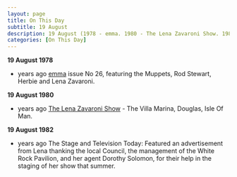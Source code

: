 ```yaml
---
layout: page
title: On This Day
subtitle: 19 August
description: 19 August (1978 - emma. 1980 - The Lena Zavaroni Show. 1982 - The Stage and Television Today.)
categories: [On This Day]
---
```


**19 August 1978**
* <span id="age1"></span> years ago [emma](/comics/emma/1978/08/19/emma.html) issue No 26, featuring the Muppets, Rod Stewart, Herbie and Lena Zavaroni.

**19 August 1980**
* <span id="age2"></span> years ago [The Lena Zavaroni Show](/theatre/the%20lena%20zavaroni%20show/1980/08/19/the-lena-zavaroni-show.html) - The Villa Marina, Douglas, Isle Of Man.

**19 August 1982**
* <span id="age3"></span> years ago The Stage and Television Today: Featured an advertisement from Lena thanking the local Council, the management of the White Rock Pavilion, and her agent Dorothy Solomon, for their help in the staging of her show that summer.

<!-- Script for calculating number of years ago -->
<script>
var dob = '19780819';
var year = Number(dob.substr(0, 4));
var month = Number(dob.substr(4, 2)) - 1;
var day = Number(dob.substr(6, 2));
var today = new Date();
var age1 = today.getFullYear() - year;
if (today.getMonth() < month || (today.getMonth() == month && today.getDate() < day)) {
age1--;
}
document.getElementById("age1").innerHTML=age1;

var dob = '19800819';
var year = Number(dob.substr(0, 4));
var month = Number(dob.substr(4, 2)) - 1;
var day = Number(dob.substr(6, 2));
var today = new Date();
var age2 = today.getFullYear() - year;
if (today.getMonth() < month || (today.getMonth() == month && today.getDate() < day)) {
age2--;
}
document.getElementById("age2").innerHTML=age2;

var dob = '19820819';
var year = Number(dob.substr(0, 4));
var month = Number(dob.substr(4, 2)) - 1;
var day = Number(dob.substr(6, 2));
var today = new Date();
var age3 = today.getFullYear() - year;
if (today.getMonth() < month || (today.getMonth() == month && today.getDate() < day)) {
age3--;
}
document.getElementById("age3").innerHTML=age3;
</script>
<!-- Scripts -->
